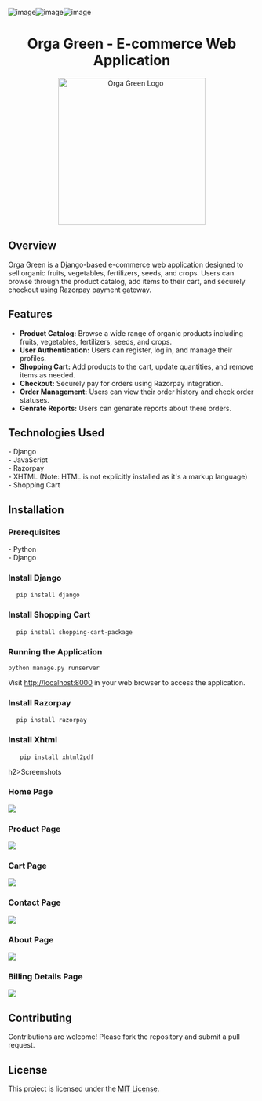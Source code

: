![image](https://github.com/Jayakodi67/Orga-Green/assets/152485458/2cf753a9-7e7e-43b8-bfe3-33a708a38ef6)![image](https://github.com/Jayakodi67/Orga-Green/assets/152485458/32135fa3-9a9c-46e8-a1bf-fab1606a057e)![image](https://github.com/Jayakodi67/Orga-Green/assets/152485458/c152354a-1a20-496c-939f-18fa2853f7ab)
</head>
<body>

<h1 align="center">Orga Green - E-commerce Web Application</h1>


<div style="text-align: center;">
    <img src="https://github.com/Jayakodi67/Orga-Green/blob/main/E_shop/static/assets/images/logo2/logo.png?raw=true" alt="Orga Green Logo" style="display: inline-block; width: 300px;">
</div>

<h2>Overview</h2>
<p>
  Orga Green is a Django-based e-commerce web application designed to sell organic fruits, vegetables, fertilizers, seeds, and crops.
  Users can browse through the product catalog, add items to their cart, and securely checkout using Razorpay payment gateway.
</p>

<h2>Features</h2>
<ul>
  <li><strong>Product Catalog:</strong> Browse a wide range of organic products including fruits, vegetables, fertilizers, seeds, and crops.</li>
  <li><strong>User Authentication:</strong> Users can register, log in, and manage their profiles.</li>
  <li><strong>Shopping Cart:</strong> Add products to the cart, update quantities, and remove items as needed.</li>
  <li><strong>Checkout:</strong> Securely pay for orders using Razorpay integration.</li>
  <li><strong>Order Management:</strong> Users can view their order history and check order statuses.</li>
   <li><strong>Genrate Reports:</strong> Users can genarate reports about there orders.</li>
</ul>

<h2>Technologies Used</h2>
<p>
  - Django<br>
  - JavaScript<br>
  - Razorpay<br>
  - XHTML (Note: HTML is not explicitly installed as it's a markup language)<br>
  - Shopping Cart <br>
</p>

<h2>Installation</h2>

<h3>Prerequisites</h3>
<p>
  - Python <br>
  - Django
</p>

<h3>Install Django</h3>
<pre>
  <code>pip install django</code>
</pre>

<h3>Install Shopping Cart</h3>
<pre>
  <code>pip install shopping-cart-package</code>
</pre>

<h3>Running the Application</h3>
<pre><code>python manage.py runserver</code></pre>
<p>Visit <a href="http://localhost:8000">http://localhost:8000</a> in your web browser to access the application.</p>

<h3>Install Razorpay</h3>
<pre>
  <code>pip install razorpay</code>
</pre>

<h3>Install Xhtml</h3>
<pre>
  <code> pip install xhtml2pdf </code>
</pre>




h2>Screenshots</h2>
<h3>Home Page</h3>
<img src="https://github.com/Jayakodi67/Orga-Green/blob/main/E_shop/static/assets/images/screenshots/home.png?raw=true">

<h3>Product Page</h3>
<img src="https://github.com/Jayakodi67/Orga-Green/blob/main/E_shop/static/assets/images/screenshots/product.png?raw=true">

<h3>Cart Page</h3>
<img src="https://github.com/Jayakodi67/Orga-Green/blob/main/E_shop/static/assets/images/screenshots/cart.png?raw=true">


<h3>Contact Page</h3>
<img src="https://github.com/Jayakodi67/Orga-Green/blob/main/E_shop/static/assets/images/screenshots/contact.png?raw=true">

<h3>About Page</h3>
<img src="https://github.com/Jayakodi67/Orga-Green/blob/main/E_shop/static/assets/images/screenshots/about.png?raw=true">

<h3>Billing Details Page</h3>
<img src="https://github.com/Jayakodi67/Orga-Green/blob/main/E_shop/static/assets/images/screenshots/bill.png?raw=true">


  
<h2>Contributing</h2>
<p>Contributions are welcome! Please fork the repository and submit a pull request.</p>

<h2>License</h2>
<p>This project is licensed under the <a href="LICENSE">MIT License</a>.</p>

</body>
</html>
